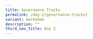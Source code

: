 ```yaml
---
title: Governance Tracks
permalink: /day-2/governance-tracks/
variant: markdown
description: ""
third_nav_title: Day 2
---
```

